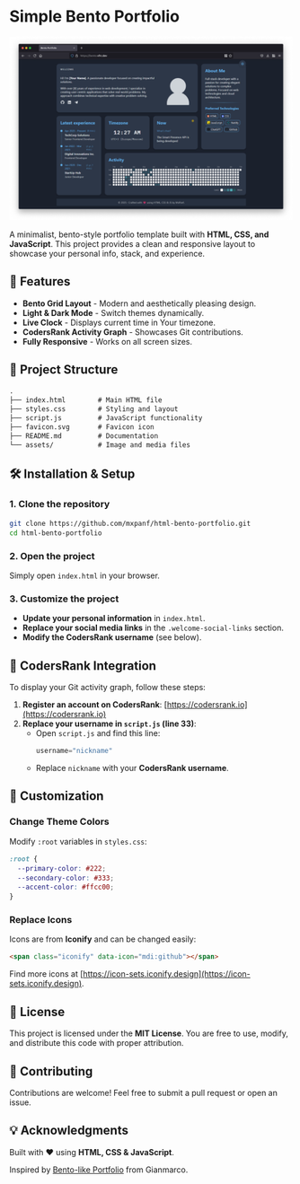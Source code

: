 # Simple Bento Portfolio

![Bento Portfolio Preview](assets/preview.png)

A minimalist, bento-style portfolio template built with **HTML, CSS, and JavaScript**. This project provides a clean and responsive layout to showcase your personal info, stack, and experience.

## 🚀 Features
- **Bento Grid Layout** - Modern and aesthetically pleasing design.
- **Light & Dark Mode** - Switch themes dynamically.
- **Live Clock** - Displays current time in Your timezone.
- **CodersRank Activity Graph** - Showcases Git contributions.
- **Fully Responsive** - Works on all screen sizes.

## 📂 Project Structure
```
.
├── index.html        # Main HTML file
├── styles.css        # Styling and layout
├── script.js         # JavaScript functionality
├── favicon.svg       # Favicon icon
├── README.md         # Documentation
└── assets/           # Image and media files
```

## 🛠️ Installation & Setup

### 1. Clone the repository
```sh
git clone https://github.com/mxpanf/html-bento-portfolio.git
cd html-bento-portfolio
```

### 2. Open the project
Simply open `index.html` in your browser.

### 3. Customize the project
- **Update your personal information** in `index.html`.
- **Replace your social media links** in the `.welcome-social-links` section.
- **Modify the CodersRank username** (see below).

## 🔗 CodersRank Integration
To display your Git activity graph, follow these steps:
1. **Register an account on CodersRank**: [https://codersrank.io](https://codersrank.io)
2. **Replace your username in `script.js` (line 33)**:
   - Open `script.js` and find this line:
     ```js
     username="nickname"
     ```
   - Replace `nickname` with your **CodersRank username**.

## 🎨 Customization
### Change Theme Colors
Modify `:root` variables in `styles.css`:
```css
:root {
  --primary-color: #222;
  --secondary-color: #333;
  --accent-color: #ffcc00;
}
```

### Replace Icons
Icons are from **Iconify** and can be changed easily:
```html
<span class="iconify" data-icon="mdi:github"></span>
```
Find more icons at [https://icon-sets.iconify.design](https://icon-sets.iconify.design).

## 📜 License
This project is licensed under the **MIT License**. You are free to use, modify, and distribute this code with proper attribution.

## 🤝 Contributing
Contributions are welcome! Feel free to submit a pull request or open an issue.

## 💡 Acknowledgments
Built with ❤️ using **HTML, CSS & JavaScript**.

Inspired by [Bento-like Portfolio](https://github.com/Ladvace/astro-bento-portfolio) from Gianmarco.
